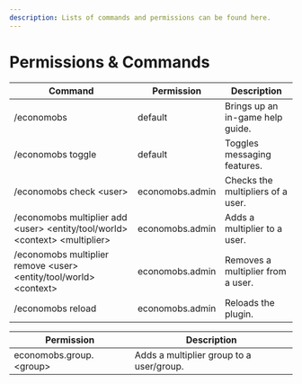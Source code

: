 ```yaml
---
description: Lists of commands and permissions can be found here.
---
```


# Permissions & Commands

| Command                                                                         | Permission      | Description                       |
| ------------------------------------------------------------------------------- | --------------- | --------------------------------- |
| /economobs                                                                      | default         | Brings up an in-game help guide.  |
| /economobs toggle                                                               | default         | Toggles messaging features.       |
| /economobs check \<user>                                                        | economobs.admin | Checks the multipliers of a user. |
| /economobs multiplier add \<user> \<entity/tool/world> \<context> \<multiplier> | economobs.admin | Adds a multiplier to a user.      |
| /economobs multiplier remove \<user> \<entity/tool/world> \<context>            | economobs.admin | Removes a multiplier from a user. |
| /economobs reload                                                               | economobs.admin | Reloads the plugin.               |

| Permission               | Description                              |
| ------------------------ | ---------------------------------------- |
| economobs.group.\<group> | Adds a multiplier group to a user/group. |
